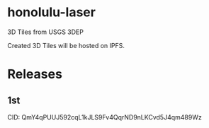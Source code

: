 # honolulu-laser
3D Tiles from USGS 3DEP

Created 3D Tiles will be hosted on IPFS.

# Releases
## 1st
CID: QmY4qPUUJ592cqL1kJLS9Fv4QqrND9nLKCvd5J4qm489Wz
